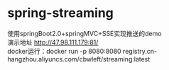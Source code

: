 # spring-streaming
使用springBoot2.0+springMVC+SSE实现推送的demo<br>
演示地址 http://47.98.111.179:81/<br>
docker运行：docker run -p 8080:8080 registry.cn-hangzhou.aliyuncs.com/cbwleft/streaming:latest
